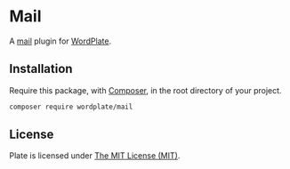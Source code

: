# Mail

A [mail](https://codex.wordpress.org/Plugin_API/Action_Reference/phpmailer_init) plugin for [WordPlate](https://wordplate.github.io/).

## Installation

Require this package, with [Composer](https://getcomposer.org/), in the root directory of your project.

```bash
composer require wordplate/mail
```

## License

Plate is licensed under [The MIT License (MIT)](LICENSE).
